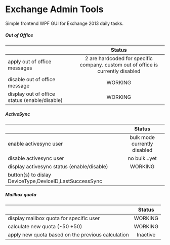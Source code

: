 # Exchange Admin Tools


Simple frontend WPF GUI for Exchange 2013 daily tasks.


##### Out of Office
| | Status |
|:---|:---:|
|apply out of office messages | 2 are hardcoded for specific company. custom out of office is currently disabled |
|disable out of office message | WORKING |
|display out of office status (enable/disable) | WORKING | 
  
##### ActiveSync
| | Status |
|:---|:---:|
|enable activesync user | bulk mode currently disabled |
|disable activesync user | no bulk...yet |
|display activesync status (enable/disable) | WORKING |
|button(s) to dislay DeviceType,DeviceID,LastSuccessSync|  |

##### Mailbox quota
| | Status |
|:---|:---:|
|display mailbox quota for specific user | WORKING | 
|calculate new quota (-50 +50) | WORKING | 
|apply new quota based on the previous calculation | Inactive |




